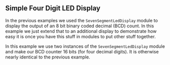 Simple Four Digit LED Display
----------------------------

In the previous examples we used the `SevenSegmentLedDisplay` module to
display the output of an 8 bit binary coded decimal (BCD) count. In this
example we just extend that to an additional display to demonstrate how
easy it is once you have this stuff in modules to put other stuff together.

In this example we use two instances of the `SevenSegmentLedDisplay` module
and make our BCD counter 16 bits (for four decimal digits). It is otherwise
nearly identical to the previous example.
